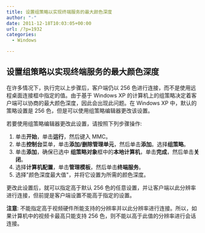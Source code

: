 ```yaml
---
title: 设置组策略以实现终端服务的最大颜色深度
author: "-"
date: 2011-12-18T10:03:05+00:00
url: /?p=1932
categories:
  - Windows

---
```

## 设置组策略以实现终端服务的最大颜色深度

  在许多情况下，执行完以上步骤后，客户端仍以 256 色进行连接，而不是使用远程桌面连接框中指定的值。由于基于 Windows XP 的计算机上的组策略决定着客户端可以协商的最大颜色深度，因此会出现此问题。在 Windows XP 中，默认的策略设置是 256 色，但是可以使用组策略编辑器更改该设置。

若要使用组策略编辑器更改此设置，请按照下列步骤操作: 

  1. 单击**开始**，单击**运行**，然后键入 MMC。
  2. 单击**控制台**菜单，单击**添加/删除管理单元**，然后单击**添加**。选择**组策略**。
  3. 单击**添加**，确保已选中 **组策略对象**框中的**本地计算机**，单击**完成**，然后单击**关闭**。
  4. 选择**计算机配置**，单击**管理模板**，然后单击**终端服务**。
  5. 选择"颜色深度最大值"，并将它设置为所需的颜色深度。

更改此设置后，就可以指定高于默认 256 色的任意设置，并让客户端以此分辨率进行连接，但前提是客户端设置不能高于指定的设置。

**注意**: 不能指定高于视频硬件所能支持的分辨率并以此分辨率进行连接。所以，如果计算机中的视频卡最高只能支持 256 色，则不能以高于此值的分辨率进行会话连接。